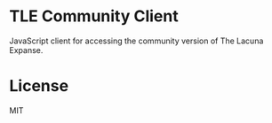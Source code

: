 # TLE Community Client

JavaScript client for accessing the community version of The Lacuna Expanse.

# License

MIT
